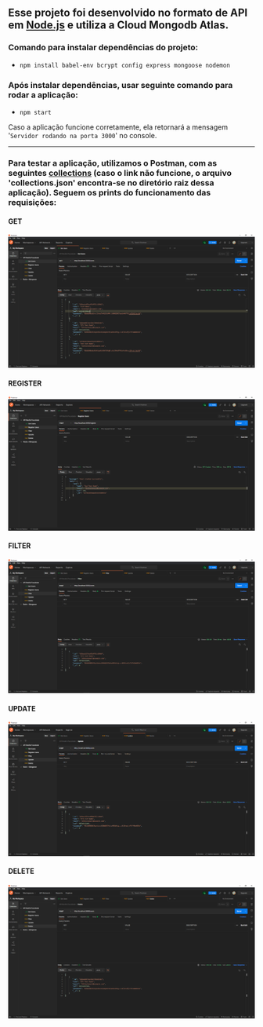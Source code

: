 ## Esse projeto foi desenvolvido no formato de API em <a href="https://nodejs.org/en/download/">Node.js</a> e utiliza a Cloud Mongodb Atlas.

### Comando para instalar dependências do projeto: 
- `npm install babel-env bcrypt config express mongoose nodemon`

### Após instalar dependências, usar seguinte comando para rodar a aplicação:
- `npm start`

Caso a aplicação funcione corretamente, ela retornará a mensagem '`Servidor rodando na porta 3000`' no console.

<hr>

### Para testar a aplicação, utilizamos o Postman, com as seguintes <a href="https://github.com/rodrigozan/enterprise_connection_brq/blob/master/collections.json">collections</a> (caso o link não funcione, o arquivo 'collections.json' encontra-se no diretório raiz dessa aplicação). Seguem os prints do funcionamento das requisições:

#### GET
<img src="https://github.com/rodrigozan/enterprise_connection_brq/blob/master/imagens_testes/get.png" alt="GET">

#### REGISTER
<img src="https://github.com/rodrigozan/enterprise_connection_brq/blob/master/imagens_testes/registro.png" alt="REGISTER">

#### FILTER
<img src="https://github.com/rodrigozan/enterprise_connection_brq/blob/master/imagens_testes/filtro.png" alt="FILTER">

#### UPDATE
<img src="https://github.com/rodrigozan/enterprise_connection_brq/blob/master/imagens_testes/update.png" alt="UPDATE">

#### DELETE
<img src="https://github.com/rodrigozan/enterprise_connection_brq/blob/master/imagens_testes/delete.png" alt="DELETE">

